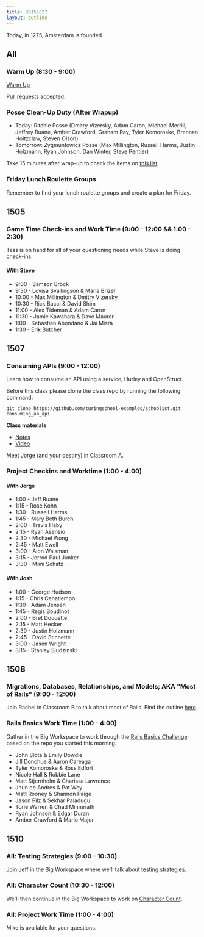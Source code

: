 ```yaml
---
title: 20151027
layout: outline
---
```


Today, in 1275, Amsterdam is founded.

## All

### Warm Up (8:30 - 9:00)

[Warm Up](https://thewarmup.herokuapp.com)

[Pull requests accepted](https://github.com/mikedao/the-warm-up).

### Posse Clean-Up Duty (After Wrapup)

* Today: Ritchie Posse (Dmitry Vizersky, Adam Caron, Michael Merrill, Jeffrey Ruane, Amber Crawford, Graham Ray, Tyler Komoroske, Brennan Holtzclaw, Steven Olson)
* Tomorrow: Zygmuntowicz Posse (Max Millington, Russell Harms, Justin Holzmann, Ryan Johnson, Dan Winter, Steve Pentler)

Take 15 minutes after wrap-up to check the items on [this list](https://gist.github.com/rwarbelow/f5cfe4333402d043ef2e).

### Friday Lunch Roulette Groups

Remember to find your lunch roulette groups and create a plan for Friday.

## 1505

### Game Time Check-ins and Work Time (9:00 - 12:00 && 1:00 - 2:30)

Tess is on hand for all of your questioning needs while Steve is doing check-ins.

#### With Steve

* 9:00 - Samson Brock
* 9:30 - Lovisa Svallingson & Marla Brizel
* 10:00 - Max Millington & Dmitry Vizersky
* 10:30 - Rick Bacci & David Shim
* 11:00 - Alex Tideman & Adam Caron
* 11:30 - Jamie Kawahara & Dave Maurer
* 1:00 - Sebastian Abondano & Jai Misra
* 1:30 - Erik Butcher

## 1507

### Consuming APIs (9:00 - 12:00)

Learn how to consume an API using a service, Hurley and OpenStruct.

Before this class please clone the class repo by running the following command:

```
git clone https://github.com/turingschool-examples/schoolist.git consuming_an_api
```

**Class materials**

* [Notes](https://www.dropbox.com/s/umxvqrmyc5qxruo/Turing%20-%20Consuming%20an%20API%20%28Notes%29.pages?dl=0)
* [Video](http://vimeo.com/143957483)

Meet Jorge (and your destiny) in Classroom A.

### Project Checkins and Worktime (1:00 - 4:00)

#### With Jorge

* 1:00 - Jeff Ruane
* 1:15 - Rose Kohn
* 1:30 - Russell Harms
* 1:45 - Mary Beth Burch
* 2:00 - Travis Haby
* 2:15 - Ryan Asensio
* 2:30 - Michael Wong
* 2:45 - Matt Ewell
* 3:00 - Alon Waisman
* 3:15 - Jerrod Paul Junker
* 3:30 - Mimi Schatz

#### With Josh

* 1:00 - George Hudson
* 1:15 - Chris Cenatiempo
* 1:30 - Adam Jensen
* 1:45 - Regis Boudinot
* 2:00 - Bret Doucette
* 2:15 - Matt Hecker
* 2:30 - Justin Holzmann
* 2:45 - David Stinnette
* 3:00 - Jason Wright
* 3:15 - Stanley Siudzinski

## 1508

### Migrations, Databases, Relationships, and Models; AKA "Most of Rails" (9:00 - 12:00)

Join Rachel in Classroom B to talk about most of Rails. Find the outline [here](https://github.com/turingschool/lesson_plans/blob/master/ruby_02-web_applications_with_ruby/models_databases_relationships.markdown).

### Rails Basics Work Time (1:00 - 4:00)

Gather in the Big Workspace to work through the [Rails Basics Challenge](https://github.com/turingschool/challenges/blob/master/models_databases_relationships_routes_controllers_oh_my.markdown) based on the repo you started this morning.

* John Slota & Emily Dowdle
* Jill Donohue & Aaron Careaga
* Tyler Komoroske & Ross Edfort
* Nicole Hall & Robbie Lane
* Matt Stjernholm & Charissa Lawrence
* Jhun de Andres & Pat Wey
* Matt Rooney & Shannon Paige
* Jason Pilz & Sekhar Paladugu
* Torie Warren & Chad Minnerath
* Ryan Johnson & Edgar Duran
* Amber Crawford & Marlo Major

## 1510

### All: Testing Strategies (9:00 - 10:30)

Join Jeff in the Big Workspace where we'll talk about [testing strategies](https://github.com/turingschool/lesson_plans/blob/master/ruby_01-object_oriented_programming_with_ruby/testing_strategies_and_encapsulation.markdown).

### All: Character Count (10:30 - 12:00)

We'll then continue in the Big Workspace to work on [Character Count](https://github.com/turingschool/challenges/blob/master/character_count.markdown).

### All: Project Work Time (1:00 - 4:00)

Mike is available for your questions.
